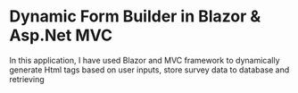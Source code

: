 # Dynamic Form Builder in Blazor & Asp.Net MVC

In this application, I have used Blazor and MVC framework to dynamically generate Html tags based on user inputs, store survey data to database and retrieving
